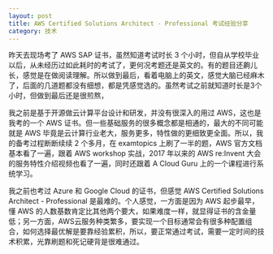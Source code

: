 ```yaml
---
layout: post
title: AWS Certified Solutions Architect - Professional 考试经验分享
category: 技术
---
```


昨天去现场考了 AWS SAP 证书，虽然知道考试时长 3 个小时，但自从学校毕业以后，从未经历过如此耗时的考试了，更何况考题还是英文的。有的题目还齁儿长，感觉是在做阅读理解。所以做到最后，看着电脑上的英文，感觉大脑已经麻木了，后面的几道题都没有细想，都是凭感觉选的。虽然考试之前就知道时长是3个小时，但做到最后还是很煎熬，

我之前是基于开源做云计算平台设计和研发，并没有很深入的用过 AWS，这也是我考的一个 AWS 证书。但一些基础服务的很多概念都是相通的，最大的不同可能就是 AWS 毕竟是云计算行业老大，服务更多，特性做的更细致更全面。所以，我的备考过程断断续续 2 个多月，在 examtopics 上刷了一半的题，AWS 官方文档基本看了一遍，跟着 AWS workshop 实战，2017 年以来的 AWS re:Invent 大会的服务特性介绍视频也看了一遍，同时还跟着 A Cloud Guru 上的一个课程进行系统学习。

我之前也考过 Azure 和 Google Cloud 的证书，但感觉 AWS Certified Solutions Architect - Professional 是最难的。个人感觉，一方面是因为 AWS 起步最早，懂 AWS 的人数基数肯定比其他两个要大，如果难度一样，就显得证书的含金量低；另一方面，AWS云服务种类繁多，要实现一个目标通常会有很多种配置组合，如何选择最优解是要靠经验累积，所以，要正常通过考试，需要一定时间的技术积累，光靠刷题和死记硬背是很难通过。
